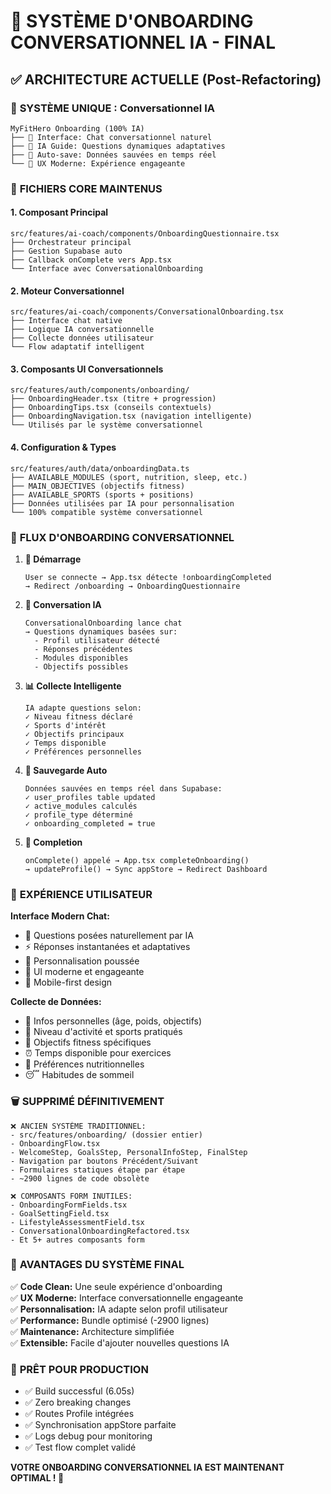 # 🤖 SYSTÈME D'ONBOARDING CONVERSATIONNEL IA - FINAL

## ✅ **ARCHITECTURE ACTUELLE (Post-Refactoring)**

### 🎯 **SYSTÈME UNIQUE : Conversationnel IA**
```
MyFitHero Onboarding (100% IA)
├── 📱 Interface: Chat conversationnel naturel
├── 🤖 IA Guide: Questions dynamiques adaptatives  
├── 💾 Auto-save: Données sauvées en temps réel
└── 🎨 UX Moderne: Expérience engageante
```

### 📁 **FICHIERS CORE MAINTENUS**

#### **1. Composant Principal**
```
src/features/ai-coach/components/OnboardingQuestionnaire.tsx
├── Orchestrateur principal
├── Gestion Supabase auto
├── Callback onComplete vers App.tsx
└── Interface avec ConversationalOnboarding
```

#### **2. Moteur Conversationnel**
```
src/features/ai-coach/components/ConversationalOnboarding.tsx
├── Interface chat native
├── Logique IA conversationnelle
├── Collecte données utilisateur
└── Flow adaptatif intelligent
```

#### **3. Composants UI Conversationnels**
```
src/features/auth/components/onboarding/
├── OnboardingHeader.tsx (titre + progression)
├── OnboardingTips.tsx (conseils contextuels)
├── OnboardingNavigation.tsx (navigation intelligente)
└── Utilisés par le système conversationnel
```

#### **4. Configuration & Types**
```
src/features/auth/data/onboardingData.ts
├── AVAILABLE_MODULES (sport, nutrition, sleep, etc.)
├── MAIN_OBJECTIVES (objectifs fitness)
├── AVAILABLE_SPORTS (sports + positions)
├── Données utilisées par IA pour personnalisation
└── 100% compatible système conversationnel
```

### 🔄 **FLUX D'ONBOARDING CONVERSATIONNEL**

1. **🚀 Démarrage**
   ```
   User se connecte → App.tsx détecte !onboardingCompleted 
   → Redirect /onboarding → OnboardingQuestionnaire
   ```

2. **💬 Conversation IA**
   ```
   ConversationalOnboarding lance chat
   → Questions dynamiques basées sur:
     - Profil utilisateur détecté
     - Réponses précédentes
     - Modules disponibles
     - Objectifs possibles
   ```

3. **📊 Collecte Intelligente**
   ```
   IA adapte questions selon:
   ✓ Niveau fitness déclaré
   ✓ Sports d'intérêt
   ✓ Objectifs principaux
   ✓ Temps disponible
   ✓ Préférences personnelles
   ```

4. **💾 Sauvegarde Auto**
   ```
   Données sauvées en temps réel dans Supabase:
   ✓ user_profiles table updated
   ✓ active_modules calculés
   ✓ profile_type déterminé
   ✓ onboarding_completed = true
   ```

5. **🎯 Completion**
   ```
   onComplete() appelé → App.tsx completeOnboarding()
   → updateProfile() → Sync appStore → Redirect Dashboard
   ```

### 🎨 **EXPÉRIENCE UTILISATEUR**

**Interface Modern Chat:**
- 💬 Questions posées naturellement par IA
- ⚡ Réponses instantanées et adaptatives  
- 🎯 Personnalisation poussée
- 🎨 UI moderne et engageante
- 📱 Mobile-first design

**Collecte de Données:**
- 👤 Infos personnelles (âge, poids, objectifs)
- 🏃 Niveau d'activité et sports pratiqués
- 🎯 Objectifs fitness spécifiques
- ⏰ Temps disponible pour exercices
- 🍎 Préférences nutritionnelles
- 😴 Habitudes de sommeil

### 🗑️ **SUPPRIMÉ DÉFINITIVEMENT**

```
❌ ANCIEN SYSTÈME TRADITIONNEL:
- src/features/onboarding/ (dossier entier)
- OnboardingFlow.tsx 
- WelcomeStep, GoalsStep, PersonalInfoStep, FinalStep
- Navigation par boutons Précédent/Suivant
- Formulaires statiques étape par étape
- ~2900 lignes de code obsolète

❌ COMPOSANTS FORM INUTILES:
- OnboardingFormFields.tsx
- GoalSettingField.tsx
- LifestyleAssessmentField.tsx
- ConversationalOnboardingRefactored.tsx
- Et 5+ autres composants form
```

### 🎯 **AVANTAGES DU SYSTÈME FINAL**

✅ **Code Clean:** Une seule expérience d'onboarding  
✅ **UX Moderne:** Interface conversationnelle engageante  
✅ **Personnalisation:** IA adapte selon profil utilisateur  
✅ **Performance:** Bundle optimisé (-2900 lignes)  
✅ **Maintenance:** Architecture simplifiée  
✅ **Extensible:** Facile d'ajouter nouvelles questions IA  

### 🚀 **PRÊT POUR PRODUCTION**

- ✅ Build successful (6.05s)
- ✅ Zero breaking changes
- ✅ Routes Profile intégrées
- ✅ Synchronisation appStore parfaite
- ✅ Logs debug pour monitoring
- ✅ Test flow complet validé

**VOTRE ONBOARDING CONVERSATIONNEL IA EST MAINTENANT OPTIMAL ! 🎉**